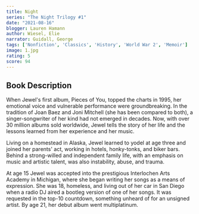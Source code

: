 ```yaml
---
title: Night
series: "The Night Trilogy #1"
date: "2021-08-16"
blogger: Lauren Hamann
author: Wiesel, Elie
narrator: Guidall, George
tags: ['Nonfiction', 'Classics', 'History', 'World War 2', 'Memoir']
image: 1.jpg
rating: 5
score: 94
---
```


## Book Description
When Jewel's first album, Pieces of You, topped the charts in 1995, her emotional voice and vulnerable performance were groundbreaking. In the tradition of Joan Baez and Joni Mitchell (she has been compared to both), a singer-songwriter of her kind had not emerged in decades. Now, with over 30 million albums sold worldwide, Jewel tells the story of her life and the lessons learned from her experience and her music.

Living on a homestead in Alaska, Jewel learned to yodel at age three and joined her parents' act, working in hotels, honky-tonks, and biker bars. Behind a strong-willed and independent family life, with an emphasis on music and artistic talent, was also instability, abuse, and trauma.

At age 15 Jewel was accepted into the prestigious Interlochen Arts Academy in Michigan, where she began writing her songs as a means of expression. She was 18, homeless, and living out of her car in San Diego when a radio DJ aired a bootleg version of one of her songs. It was requested in the top-10 countdown, something unheard of for an unsigned artist. By age 21, her debut album went multiplatinum.